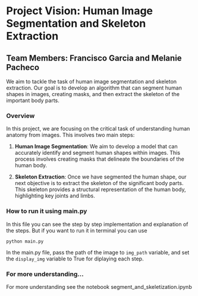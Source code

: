 # Project Vision: Human Image Segmentation and Skeleton Extraction
## Team Members: Francisco Garcia and Melanie Pacheco

We aim to tackle the task of human image segmentation and skeleton extraction. Our goal is to develop an algorithm that can segment human shapes in images, creating masks, and then extract the skeleton of the important body parts.

### Overview
In this project, we are focusing on the critical task of understanding human anatomy from images. This involves two main steps:

1. **Human Image Segmentation**: We aim to develop a model that can accurately identify and segment human shapes within images. This process involves creating masks that delineate the boundaries of the human body.

2. **Skeleton Extraction**: Once we have segmented the human shape, our next objective is to extract the skeleton of the significant body parts. This skeleton provides a structural representation of the human body, highlighting key joints and limbs.

### How to run it using main.py

In this file you can see the step by step implementation and explanation of the steps. But if you want to run it in terminal you can use

```python:
python main.py
```
In the main.py file, pass the path of the image to ```img_path``` variable, and set the ```display_img``` variable to True for diplaying each step.

### For more understanding...
For more understanding see the notebook segment_and_skeletization.ipynb
